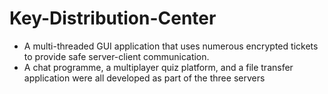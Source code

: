 # Key-Distribution-Center
- A multi-threaded GUI application that uses numerous encrypted tickets to provide safe server-client communication.
- A chat programme, a multiplayer quiz platform, and a file transfer application were all developed as part of the three
servers
